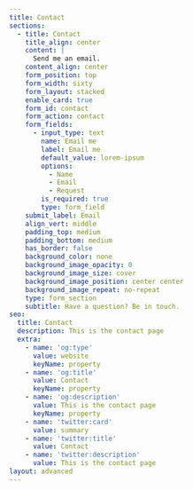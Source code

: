 ```yaml
---
title: Contact
sections:
  - title: Contact
    title_align: center
    content: |
      Send me an email.
    content_align: center
    form_position: top
    form_width: sixty
    form_layout: stacked
    enable_card: true
    form_id: contact
    form_action: contact
    form_fields:
      - input_type: text
        name: Email me
        label: Email me
        default_value: lorem-ipsum
        options:
          - Name
          - Email
          - Request
        is_required: true
        type: form_field
    submit_label: Email
    align_vert: middle
    padding_top: medium
    padding_bottom: medium
    has_border: false
    background_color: none
    background_image_opacity: 0
    background_image_size: cover
    background_image_position: center center
    background_image_repeat: no-repeat
    type: form_section
    subtitle: Have a question? Be in touch.
seo:
  title: Contact
  description: This is the contact page
  extra:
    - name: 'og:type'
      value: website
      keyName: property
    - name: 'og:title'
      value: Contact
      keyName: property
    - name: 'og:description'
      value: This is the contact page
      keyName: property
    - name: 'twitter:card'
      value: summary
    - name: 'twitter:title'
      value: Contact
    - name: 'twitter:description'
      value: This is the contact page
layout: advanced
---
```

